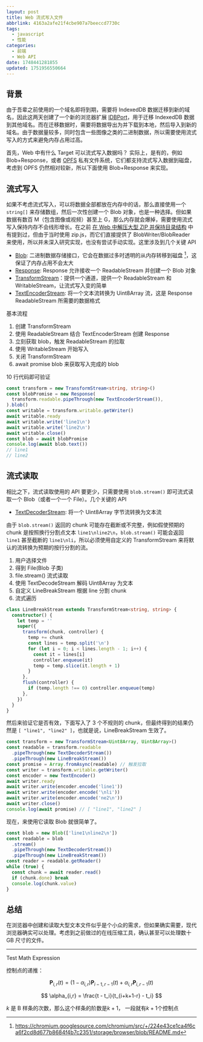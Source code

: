 ```yaml
---
layout: post
title: Web 流式写入文件
abbrlink: 4163a2afe21f4cbe907a7beeccd7730c
tags:
  - javascript
  - 性能
categories:
  - 前端
  - Web API
date: 1748441281855
updated: 1751956550664
---
```


## 背景

由于吾辈之前使用的一个域名即将到期，需要将 IndexedDB 数据迁移到新的域名，因此这两天创建了一个新的浏览器扩展 [IDBPort](https://rxliuli.com/project/idbport/)，用于迁移 IndexedDB 数据到其他域名。而在迁移数据时，需要将数据导出为并下载到本地，然后导入到新的域名。由于数据量较多，同时包含一些图像之类的二进制数据，所以需要使用流式写入的方式来避免内存占用过高。

首先，Web 中有什么 Target 可以流式写入数据吗？
实际上，是有的，例如 Blob+Response，或者 [OPFS](https://developer.mozilla.org/docs/Web/API/File_System_API/Origin_private_file_system) 私有文件系统，它们都支持流式写入数据到磁盘，考虑到 OPFS 仍然相对较新，所以下面使用 Blob+Response 来实现。

## 流式写入

如果不考虑流式写入，可以将数据全部都放在内存中的话，那么直接使用一个 `string[]` 来存储数组，然后一次性创建一个 Blob 对象，也是一种选择。但如果数据有数百 M（包含图像或视频）甚至上 G，那么内存就会爆掉，需要使用流式写入保持内存不会线形增长。在之前 [在 Web 中解压大型 ZIP 并保持目录结构](/p/7b8a2da0ca00490cb79b6574b5b8744e) 中有提到过，但由于当时使用 zip.js，而它们直接提供了 BlobWriter/BlobReader 来使用，所以并未深入研究实现，也没有尝试手动实现。这里涉及到几个关键 API

- [Blob](https://developer.mozilla.org/docs/Web/API/Blob): 二进制数据存储接口，它会在数据过多时透明的从内存转移到磁盘 [^1]，这保证了内存占用不会太大
- [Response](https://developer.mozilla.org/docs/Web/API/Response): Response 允许接收一个 ReadableStream 并创建一个 Blob 对象
- [TransformStream](https://developer.mozilla.org/docs/Web/API/TransformStream)：提供一个通道，提供一个 ReadableStream 和 WritableStream，让流式写入变的简单
- [TextEncoderStream](https://developer.mozilla.org/docs/Web/API/TextEncoderStream): 将一个文本流转换为 Uint8Array 流，这是 Response ReadableStream 所需要的数据格式

[^1]: <https://chromium.googlesource.com/chromium/src/+/224e43ce1ca4f6ca6f2cd8d677b8684f4b7c2351/storage/browser/blob/README.md>

基本流程

1. 创建 TransformStream
2. 使用 ReadableStream 结合 TextEncoderStream 创建 Response
3. 立刻获取 blob，触发 ReadableStream 的拉取
4. 使用 WritableStream 开始写入
5. 关闭 TransformStream
6. await promise blob 来获取写入完成的 blob

10 行代码即可验证

```ts
const transform = new TransformStream<string, string>()
const blobPromise = new Response(
  transform.readable.pipeThrough(new TextEncoderStream()),
).blob()
const writable = transform.writable.getWriter()
await writable.ready
await writable.write('line1\n')
await writable.write('line2\n')
await writable.close()
const blob = await blobPromise
console.log(await blob.text())
// line1
// line2
```

## 流式读取

相比之下，流式读取使用的 API 要更少，只需要使用 `blob.stream()` 即可流式读取一个 Blob（或者一个一个 File）。几个关键的 API

- [TextDecoderStream](https://developer.mozilla.org/docs/Web/API/TextDecoderStream): 将一个 Uint8Array 字节流转换为文本流

由于 `blob.stream()` 返回的 chunk 可能存在截断或不完整，例如假使预期的 chunk 是按照换行分割点文本 `line1\nline2\n`，`blob.stream()` 可能会返回 `line1` 甚至截断的 `line1\nli`，所以必须使用自定义的 TransformStream 来将默认的流转换为预期的按行分割的流。

1. 用户选择文件
2. 得到 File(Blob 子类)
3. file.stream() 流式读取
4. 使用 TextDecodeStream 解码 Uint8Array 为文本
5. 自定义 LineBreakStream 根据 line 分割 chunk
6. 流式遍历

```ts
class LineBreakStream extends TransformStream<string, string> {
  constructor() {
    let temp = ''
    super({
      transform(chunk, controller) {
        temp += chunk
        const lines = temp.split('\n')
        for (let i = 0; i < lines.length - 1; i++) {
          const it = lines[i]
          controller.enqueue(it)
          temp = temp.slice(it.length + 1)
        }
      },
      flush(controller) {
        if (temp.length !== 0) controller.enqueue(temp)
      },
    })
  }
}
```

然后来验证它是否有效，下面写入了 3 个不规则的 chunk，但最终得到的结果仍然是 `[ "line1", "line2" ]`，也就是说，LineBreakStream 生效了。

```ts
const transform = new TransformStream<Uint8Array, Uint8Array>()
const readable = transform.readable
  .pipeThrough(new TextDecoderStream())
  .pipeThrough(new LineBreakStream())
const promise = Array.fromAsync(readable) // 触发拉取
const writer = transform.writable.getWriter()
const encoder = new TextEncoder()
await writer.ready
await writer.write(encoder.encode('line1'))
await writer.write(encoder.encode('\nli'))
await writer.write(encoder.encode('ne2\n'))
await writer.close()
console.log(await promise) // [ "line1", "line2" ]
```

现在，来使用它读取 Blob 就很简单了。

```ts
const blob = new Blob(['line1\nline2\n'])
const readable = blob
  .stream()
  .pipeThrough(new TextDecoderStream())
  .pipeThrough(new LineBreakStream())
const reader = readable.getReader()
while (true) {
  const chunk = await reader.read()
  if (chunk.done) break
  console.log(chunk.value)
}
```

## 总结

在浏览器中创建和读取大型文本文件似乎是个小众的需求，但如果确实需要，现代浏览器确实可以处理。考虑到之前做过的在线压缩工具，确认甚至可以处理数十 GB 尺寸的文件。

***

Test Math Expression

控制点的递推：

$$
\begin{equation*}
    \mathbf{P}_{i,r}(t) = (1 - \alpha_{i,r}) \mathbf{P}_{i-1, r-1}(t) + \alpha_{i,r} \mathbf{P}_{i, r-1}(t) \tag{}
\end{equation*}
$$

$$
\alpha_{i,r} = \frac{t - t_i}{t_{i+k+1-r} - t_i}
$$

$k$ 是 B 样条的次数，那么这个样条的阶数是$k+1$， 一段就有$k+1$个控制点
